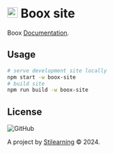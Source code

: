 # <img src="https://stilearning.com/boox/boox-logo.svg?v1" width="24" /> Boox site

Boox [Documentation](https://stilearning.com/boox).

## Usage

```bash
# serve development site locally
npm start -w boox-site
# build site
npm run build -w boox-site
```

## License

![GitHub](https://img.shields.io/github/license/bent10/boox)

A project by [Stilearning](https://stilearning.com) &copy; 2024.
